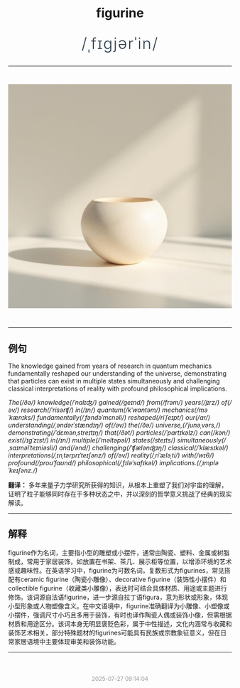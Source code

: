 <div align="center">

# figurine

<div style="margin: 30px 0;">
<h1 style="font-size: 2.5em; font-weight: 300; letter-spacing: 2px; margin: 0; color: #2c3e50;">
/ˌfɪgjərˈin/
</h1>
</div>

</div>

---

<div align="center" style="margin: 40px 0;">

![figurine](images/figurine.png)

</div>

---

## 例句

The knowledge gained from years of research in quantum mechanics fundamentally reshaped our understanding of the universe, demonstrating that particles can exist in multiple states simultaneously and challenging classical interpretations of reality with profound philosophical implications.

*The(/ðə/) knowledge(/ˈnɑlɪʤ/) gained(/geɪnd/) from(/frəm/) years(/jɪrz/) of(/əv/) research(/ˈrisərʧ/) in(/ɪn/) quantum(/kˈwɑntəm/) mechanics(/məˈkænɪks/) fundamentally(/ˌfəndəˈmɛnəli/) reshaped(/riˈʃeɪpt/) our(/ɑr/) understanding(/ˌəndərˈstændɪŋ/) of(/əv/) the(/ðə/) universe,(/ˈjunəˌvərs,/) demonstrating(/ˈdɛmənˌstreɪtɪŋ/) that(/ðət/) particles(/ˈpɑrtɪkəlz/) can(/kən/) exist(/ɪgˈzɪst/) in(/ɪn/) multiple(/ˈməltəpəl/) states(/steɪts/) simultaneously(/ˌsaɪməlˈteɪniəsli/) and(/ənd/) challenging(/ˈʧælənʤɪŋ/) classical(/ˈklæsɪkəl/) interpretations(/ˌɪnˌtərprɪˈteɪʃənz/) of(/əv/) reality(/ˌriˈæləˌti/) with(/wɪθ/) profound(/proʊˈfaʊnd/) philosophical(/ˌfɪləˈsɑfɪkəl/) implications.(/ˌɪmpləˈkeɪʃənz./)*

**翻译：** 多年来量子力学研究所获得的知识，从根本上重塑了我们对宇宙的理解，证明了粒子能够同时存在于多种状态之中，并以深刻的哲学意义挑战了经典的现实解读。

---

## 解释

figurine作为名词，主要指小型的雕塑或小摆件，通常由陶瓷、塑料、金属或树脂制成，常用于家居装饰，如放置在书架、茶几、展示柜等位置，以增添环境的艺术感或趣味性。在英语学习中，figurine为可数名词，复数形式为figurines，常见搭配有ceramic figurine（陶瓷小雕像）、decorative figurine（装饰性小摆件）和collectible figurine（收藏类小雕像），表达时可结合具体材质、用途或主题进行修饰。该词源自法语figurine，进一步源自拉丁语figura，意为形状或形象，体现小型形象或人物塑像含义。在中文语境中，figurine准确翻译为小雕像、小塑像或小摆件，强调尺寸小巧且多用于装饰，有时也译作陶瓷人偶或装饰小像，但需根据材质和用途区分。该词本身无明显褒贬色彩，属于中性描述，文化内涵常与收藏和装饰艺术相关，部分特殊题材的figurines可能具有民族或宗教象征意义，但在日常家居语境中主要体现审美和装饰功能。


---

<div align="center" style="margin-top: 50px;">
<small style="color: #999; font-size: 0.9em;">2025-07-27 09:14:04</small>
</div>
